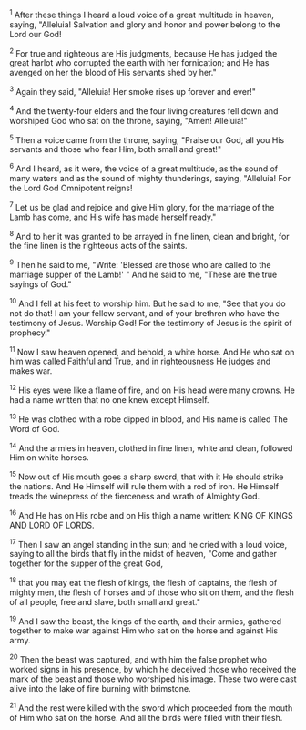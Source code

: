 <sup>1</sup> 
After these things I heard a loud voice of a great multitude in heaven, saying, "Alleluia! Salvation and glory and honor and power belong to the Lord our God! 

<sup>2</sup> 
For true and righteous are His judgments, because He has judged the great harlot who corrupted the earth with her fornication; and He has avenged on her the blood of His servants shed by her." 

<sup>3</sup> 
Again they said, "Alleluia! Her smoke rises up forever and ever!" 

<sup>4</sup> 
And the twenty-four elders and the four living creatures fell down and worshiped God who sat on the throne, saying, "Amen! Alleluia!" 

<sup>5</sup> 
Then a voice came from the throne, saying, "Praise our God, all you His servants and those who fear Him, both small and great!" 

<sup>6</sup> 
And I heard, as it were, the voice of a great multitude, as the sound of many waters and as the sound of mighty thunderings, saying, "Alleluia! For the Lord God Omnipotent reigns! 

<sup>7</sup> 
Let us be glad and rejoice and give Him glory, for the marriage of the Lamb has come, and His wife has made herself ready." 

<sup>8</sup> 
And to her it was granted to be arrayed in fine linen, clean and bright, for the fine linen is the righteous acts of the saints. 

<sup>9</sup> 
Then he said to me, "Write: 'Blessed are those who are called to the marriage supper of the Lamb!' " And he said to me, "These are the true sayings of God." 

<sup>10</sup> 
And I fell at his feet to worship him. But he said to me, "See that you do not do that! I am your fellow servant, and of your brethren who have the testimony of Jesus. Worship God! For the testimony of Jesus is the spirit of prophecy." 

<sup>11</sup> 
Now I saw heaven opened, and behold, a white horse. And He who sat on him was called Faithful and True, and in righteousness He judges and makes war. 

<sup>12</sup> 
His eyes were like a flame of fire, and on His head were many crowns. He had a name written that no one knew except Himself. 

<sup>13</sup> 
He was clothed with a robe dipped in blood, and His name is called The Word of God. 

<sup>14</sup> 
And the armies in heaven, clothed in fine linen, white and clean, followed Him on white horses. 

<sup>15</sup> 
Now out of His mouth goes a sharp sword, that with it He should strike the nations. And He Himself will rule them with a rod of iron. He Himself treads the winepress of the fierceness and wrath of Almighty God. 

<sup>16</sup> 
And He has on His robe and on His thigh a name written: KING OF KINGS AND LORD OF LORDS.

<sup>17</sup> 
Then I saw an angel standing in the sun; and he cried with a loud voice, saying to all the birds that fly in the midst of heaven, "Come and gather together for the supper of the great God, 

<sup>18</sup> 
that you may eat the flesh of kings, the flesh of captains, the flesh of mighty men, the flesh of horses and of those who sit on them, and the flesh of all people, free and slave, both small and great." 

<sup>19</sup> 
And I saw the beast, the kings of the earth, and their armies, gathered together to make war against Him who sat on the horse and against His army. 

<sup>20</sup> 
Then the beast was captured, and with him the false prophet who worked signs in his presence, by which he deceived those who received the mark of the beast and those who worshiped his image. These two were cast alive into the lake of fire burning with brimstone. 

<sup>21</sup> 
And the rest were killed with the sword which proceeded from the mouth of Him who sat on the horse. And all the birds were filled with their flesh.